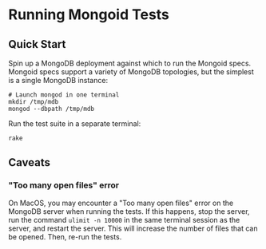 # Running Mongoid Tests

## Quick Start

Spin up a MongoDB deployment against which to run the Mongoid specs.
Mongoid specs support a variety of MongoDB topologies, but the simplest is
a single MongoDB instance:

    # Launch mongod in one terminal
    mkdir /tmp/mdb
    mongod --dbpath /tmp/mdb

Run the test suite in a separate terminal:

    rake


## Caveats

### "Too many open files" error

On MacOS, you may encounter a "Too many open files" error on the MongoDB server
when running the tests. If this happens, stop the server, run the command
`ulimit -n 10000` in the same terminal session as the server, and restart
the server. This will increase the number of files that can be opened.
Then, re-run the tests.
